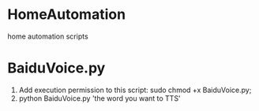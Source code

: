 # HomeAutomation
home automation scripts

# BaiduVoice.py
1. Add execution permission to this script: sudo chmod +x BaiduVoice.py;
2. python BaiduVoice.py 'the word you want to TTS'
